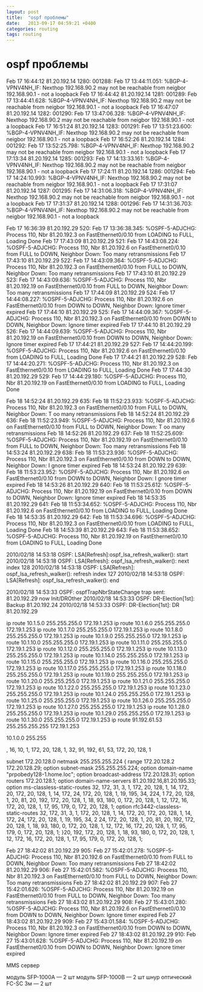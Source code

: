 ```yaml
---
layout: post
title:  "ospf проблемы"
date:   2013-09-17 04:59:21 +0400
categories: routing
tags: routing
---
```


# ospf проблемы
Feb 17 16:44:12 81.20.192.14 1280: 001288: Feb 17 13:44:11.051: %BGP-4-VPNV4NH_IF: Nexthop 192.168.90.2 may not be reachable from neigbor 192.168.90.1 - not a loopback
Feb 17 16:44:42 81.20.192.14 1281: 001289: Feb 17 13:44:41.628: %BGP-4-VPNV4NH_IF: Nexthop 192.168.90.2 may not be reachable from neigbor 192.168.90.1 - not a loopback
Feb 17 16:47:07 81.20.192.14 1282: 001290: Feb 17 13:47:06.328: %BGP-4-VPNV4NH_IF: Nexthop 192.168.90.2 may not be reachable from neigbor 192.168.90.1 - not a loopback
Feb 17 16:51:24 81.20.192.14 1283: 001291: Feb 17 13:51:23.600: %BGP-4-VPNV4NH_IF: Nexthop 192.168.90.2 may not be reachable from neigbor 192.168.90.1 - not a loopback
Feb 17 16:52:26 81.20.192.14 1284: 001292: Feb 17 13:52:25.798: %BGP-4-VPNV4NH_IF: Nexthop 192.168.90.2 may not be reachable from neigbor 192.168.90.1 - not a loopback
Feb 17 17:13:34 81.20.192.14 1285: 001293: Feb 17 14:13:33.161: %BGP-4-VPNV4NH_IF: Nexthop 192.168.90.2 may not be reachable from neigbor 192.168.90.1 - not a loopback
Feb 17 17:24:11 81.20.192.14 1286: 001294: Feb 17 14:24:10.993: %BGP-4-VPNV4NH_IF: Nexthop 192.168.90.2 may not be reachable from neigbor 192.168.90.1 - not a loopback
Feb 17 17:31:07 81.20.192.14 1287: 001295: Feb 17 14:31:06.318: %BGP-4-VPNV4NH_IF: Nexthop 192.168.90.2 may not be reachable from neigbor 192.168.90.1 - not a loopback
Feb 17 17:31:37 81.20.192.14 1288: 001296: Feb 17 14:31:36.703: %BGP-4-VPNV4NH_IF: Nexthop 192.168.90.2 may not be reachable from neigbor 192.168.90.1 - not a loopback



Feb 17 16:36:39 81.20.192.29 520: Feb 17 13:36:38.345: %OSPF-5-ADJCHG: Process 110, Nbr 81.20.192.3 on FastEthernet0/0.10 from LOADING to FULL, Loading Done
Feb 17 17:43:09 81.20.192.29 521: Feb 17 14:43:08.224: %OSPF-5-ADJCHG: Process 110, Nbr 81.20.192.6 on FastEthernet0/0.10 from FULL to DOWN, Neighbor Down: Too many retransmissions
Feb 17 17:43:10 81.20.192.29 522: Feb 17 14:43:09.364: %OSPF-5-ADJCHG: Process 110, Nbr 81.20.192.3 on FastEthernet0/0.10 from FULL to DOWN, Neighbor Down: Too many retransmissions
Feb 17 17:43:10 81.20.192.29 523: Feb 17 14:43:09.636: %OSPF-5-ADJCHG: Process 110, Nbr 81.20.192.19 on FastEthernet0/0.10 from FULL to DOWN, Neighbor Down: Too many retransmissions
Feb 17 17:44:09 81.20.192.29 524: Feb 17 14:44:08.227: %OSPF-5-ADJCHG: Process 110, Nbr 81.20.192.6 on FastEthernet0/0.10 from DOWN to DOWN, Neighbor Down: Ignore timer expired
Feb 17 17:44:10 81.20.192.29 525: Feb 17 14:44:09.367: %OSPF-5-ADJCHG: Process 110, Nbr 81.20.192.3 on FastEthernet0/0.10 from DOWN to DOWN, Neighbor Down: Ignore timer expired
Feb 17 17:44:10 81.20.192.29 526: Feb 17 14:44:09.639: %OSPF-5-ADJCHG: Process 110, Nbr 81.20.192.19 on FastEthernet0/0.10 from DOWN to DOWN, Neighbor Down: Ignore timer expired
Feb 17 17:44:21 81.20.192.29 527: Feb 17 14:44:20.199: %OSPF-5-ADJCHG: Process 110, Nbr 81.20.192.6 on FastEthernet0/0.10 from LOADING to FULL, Loading Done
Feb 17 17:44:21 81.20.192.29 528: Feb 17 14:44:20.271: %OSPF-5-ADJCHG: Process 110, Nbr 81.20.192.3 on FastEthernet0/0.10 from LOADING to FULL, Loading Done
Feb 17 17:44:30 81.20.192.29 529: Feb 17 14:44:29.180: %OSPF-5-ADJCHG: Process 110, Nbr 81.20.192.19 on FastEthernet0/0.10 from LOADING to FULL, Loading Done




Feb 18 14:52:24 81.20.192.29 635: Feb 18 11:52:23.933: %OSPF-5-ADJCHG: Process 110, Nbr 81.20.192.3 on FastEthernet0/0.10 from FULL to DOWN, Neighbor Down: T
oo many retransmissions
Feb 18 14:52:24 81.20.192.29 636: Feb 18 11:52:23.949: %OSPF-5-ADJCHG: Process 110, Nbr 81.20.192.6 on FastEthernet0/0.10 from FULL to DOWN, Neighbor Down: T
oo many retransmissions
Feb 18 14:52:26 81.20.192.29 637: Feb 18 11:52:25.609: %OSPF-5-ADJCHG: Process 110, Nbr 81.20.192.19 on FastEthernet0/0.10 from FULL to DOWN, Neighbor Down:
Too many retransmissions
Feb 18 14:53:24 81.20.192.29 638: Feb 18 11:53:23.936: %OSPF-5-ADJCHG: Process 110, Nbr 81.20.192.3 on FastEthernet0/0.10 from DOWN to DOWN, Neighbor Down: I
gnore timer expired
Feb 18 14:53:24 81.20.192.29 639: Feb 18 11:53:23.952: %OSPF-5-ADJCHG: Process 110, Nbr 81.20.192.6 on FastEthernet0/0.10 from DOWN to DOWN, Neighbor Down: I
gnore timer expired
Feb 18 14:53:26 81.20.192.29 640: Feb 18 11:53:25.612: %OSPF-5-ADJCHG: Process 110, Nbr 81.20.192.19 on FastEthernet0/0.10 from DOWN to DOWN, Neighbor Down:
Ignore timer expired
Feb 18 14:53:35 81.20.192.29 641: Feb 18 11:53:34.652: %OSPF-5-ADJCHG: Process 110, Nbr 81.20.192.6 on FastEthernet0/0.10 from LOADING to FULL, Loading Done
Feb 18 14:53:35 81.20.192.29 642: Feb 18 11:53:34.696: %OSPF-5-ADJCHG: Process 110, Nbr 81.20.192.3 on FastEthernet0/0.10 from LOADING to FULL, Loading Done
Feb 18 14:53:39 81.20.192.29 643: Feb 18 11:53:38.652: %OSPF-5-ADJCHG: Process 110, Nbr 81.20.192.19 on FastEthernet0/0.10 from LOADING to FULL, Loading Done



2010/02/18 14:53:18 OSPF: LSA[Refresh]:ospf_lsa_refresh_walker(): start
2010/02/18 14:53:18 OSPF: LSA[Refresh]: ospf_lsa_refresh_walker(): next index 128
2010/02/18 14:53:18 OSPF: LSA[Refresh]: ospf_lsa_refresh_walker(): refresh index 127
2010/02/18 14:53:18 OSPF: LSA[Refresh]: ospf_lsa_refresh_walker(): end

2010/02/18 14:53:33 OSPF: ospfTrapNbrStateChange trap sent: 81.20.192.29 now Init/DROther
2010/02/18 14:53:33 OSPF: DR-Election[1st]: Backup 81.20.192.24
2010/02/18 14:53:33 OSPF: DR-Election[1st]: DR     81.20.192.29



ip route 10.1.5.0 255.255.255.0 172.19.1.253
ip route 10.1.6.0 255.255.255.0 172.19.1.253
ip route 10.1.7.0 255.255.255.0 172.19.1.253
ip route 10.1.8.0 255.255.255.0 172.19.1.253
ip route 10.1.9.0 255.255.255.0 172.19.1.253
ip route 10.1.10.0 255.255.255.0 172.19.1.253
ip route 10.1.11.0 255.255.255.0 172.19.1.253
ip route 10.1.12.0 255.255.255.0 172.19.1.253
ip route 10.1.13.0 255.255.255.0 172.19.1.253
ip route 10.1.14.0 255.255.255.0 172.19.1.253
ip route 10.1.15.0 255.255.255.0 172.19.1.253
ip route 10.1.16.0 255.255.255.0 172.19.1.253
ip route 10.1.17.0 255.255.255.0 172.19.1.253
ip route 10.1.18.0 255.255.255.0 172.19.1.253
ip route 10.1.19.0 255.255.255.0 172.19.1.253
ip route 10.1.20.0 255.255.255.0 172.19.1.253
ip route 10.1.21.0 255.255.255.0 172.19.1.253
ip route 10.1.22.0 255.255.255.0 172.19.1.253
ip route 10.1.23.0 255.255.255.0 172.19.1.253
ip route 10.1.24.0 255.255.255.0 172.19.1.253
ip route 10.1.25.0 255.255.255.0 172.19.1.253
ip route 10.1.26.0 255.255.255.0 172.19.1.253
ip route 10.1.27.0 255.255.255.0 172.19.1.253
ip route 10.1.28.0 255.255.255.0 172.19.1.253
ip route 10.1.29.0 255.255.255.0 172.19.1.253
ip route 10.1.30.0 255.255.255.0 172.19.1.253
ip route 91.192.61.53 255.255.255.255 172.19.1.253

10.1.0.0 255.255

, 16, 10, 1, 172, 20, 128, 1, 32, 91, 192, 61, 53, 172, 20, 128, 1



subnet 172.20.128.0 netmask 255.255.255.224 {
        range 172.20.128.2 172.20.128.29;
        option subnet-mask 255.255.255.224;
        option domain-name "prpobedy128-1.home.loc";
        option broadcast-address 172.20.128.31;
        option routers 172.20.128.1;
        option domain-name-servers 81.20.192.16,81.20.195.33;
        option ms-classless-static-routes 32, 172, 31, 3, 1, 172, 20, 128, 1, 14, 172, 20, 172, 20, 128, 1, 14, 172, 24, 172, 20, 128, 1, 19, 195, 34, 224, 1
72, 20, 128, 1, 20, 81, 20, 192, 172, 20, 128, 1, 18, 93, 180, 0, 172, 20, 128, 1, 12, 172, 16, 172, 20, 128, 1, 17, 95, 179, 0, 172, 20, 128, 1;
        option rfc3442-classless-static-routes 32, 172, 31, 3, 1, 172, 20, 128, 1, 14, 172, 20, 172, 20, 128, 1, 14, 172, 24, 172, 20, 128, 1, 19, 195, 34, 2
24, 172, 20, 128, 1, 20, 81, 20, 192, 172, 20, 128, 1, 18, 93, 180, 0, 172, 20, 128, 1, 12, 172, 16, 172, 20, 128, 1, 17, 95, 179, 0, 172, 20, 128, 1;
}20, 192, 172, 20, 128, 1, 18, 93, 180, 0, 172, 20, 128, 1, 12, 172, 16, 172, 20, 128, 1, 17, 95, 179, 0, 172, 20, 128, 1;


Feb 27 18:42:02 81.20.192.29 905: Feb 27 15:42:01.278: %OSPF-5-ADJCHG: Process 110, Nbr 81.20.192.6 on FastEthernet0/0.10 from FULL to DOWN, Neighbor Down: Too many retransmissions
Feb 27 18:42:02 81.20.192.29 906: Feb 27 15:42:01.582: %OSPF-5-ADJCHG: Process 110, Nbr 81.20.192.3 on FastEthernet0/0.10 from FULL to DOWN, Neighbor Down: Too many retransmissions
Feb 27 18:42:02 81.20.192.29 907: Feb 27 15:42:01.626: %OSPF-5-ADJCHG: Process 110, Nbr 81.20.192.19 on FastEthernet0/0.10 from FULL to DOWN, Neighbor Down: Too many retransmissions
Feb 27 18:43:02 81.20.192.29 908: Feb 27 15:43:01.280: %OSPF-5-ADJCHG: Process 110, Nbr 81.20.192.6 on FastEthernet0/0.10 from DOWN to DOWN, Neighbor Down: Ignore timer expired
Feb 27 18:43:02 81.20.192.29 909: Feb 27 15:43:01.584: %OSPF-5-ADJCHG: Process 110, Nbr 81.20.192.3 on FastEthernet0/0.10 from DOWN to DOWN, Neighbor Down: Ignore timer expired
Feb 27 18:43:02 81.20.192.29 910: Feb 27 15:43:01.628: %OSPF-5-ADJCHG: Process 110, Nbr 81.20.192.19 on FastEthernet0/0.10 from DOWN to DOWN, Neighbor Down: Ignore timer expired


MMS сервер












модуль SFP-1000A — 2 шт
модуль SFP-1000B — 2 шт
шнур оптический FС-SC 3м — 2 шт